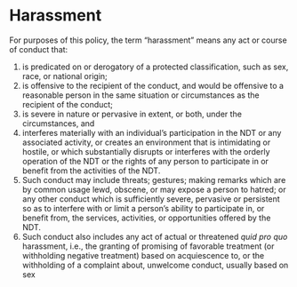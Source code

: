# Harassment

For purposes of this policy, the term “harassment” means any act or course of conduct that:
1. is predicated on or derogatory of a protected classification, such as sex, race, or national origin;
2. is offensive to the recipient of the conduct, and would be offensive to a reasonable person in the same situation or circumstances as the recipient of the conduct;
3. is severe in nature or pervasive in extent, or both, under the circumstances, and 
4. interferes materially with an individual’s participation in the NDT or any associated activity, or creates an environment that is intimidating or hostile, or which substantially disrupts or interferes with the orderly operation of the NDT or the rights of any person to participate in or benefit from the activities of the NDT.
5. Such conduct may include threats; gestures; making remarks which are by common usage lewd, obscene, or may expose a person to hatred; or any other conduct which is sufficiently severe, pervasive or persistent so as to interfere with or limit a person’s ability to participate in, or benefit from, the services, activities, or opportunities offered by the NDT.
6. Such conduct also includes any act of actual or threatened *quid pro quo* harassment, i.e., the granting of promising of favorable treatment (or withholding negative treatment) based on acquiescence to, or the withholding of a complaint about, unwelcome conduct, usually based on sex